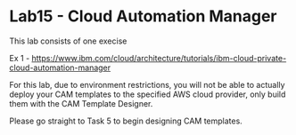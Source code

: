 # Lab15 - Cloud Automation Manager

This lab consists of one execise

Ex 1 - https://www.ibm.com/cloud/architecture/tutorials/ibm-cloud-private-cloud-automation-manager

For this lab, due to environment restrictions, you will not be able to actually deploy your CAM templates to the specified AWS cloud provider, only build them with the CAM Template Designer.

Please go straight to Task 5 to begin designing CAM templates.